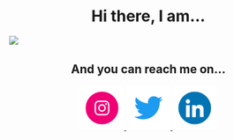 <h1 align="center">Hi there, I am...</h1>
<img src="./src/Santtiag.gif" />

<h2 align="center">And you can reach me on...</h2>
<p align="center">
  <a href="https://www.instagram.com/_santtiag/">
    <img src="./src/instagram.gif" alt="Instagram" height="80"/>
  </a>
  <a href="https://x.com/_santtiag">
    <img src="./src/twitter.gif" alt="X" height="80"/>
  </a>
  <a href="https://www.linkedin.com/in/santiago-romero-l/">
    <img src="./src/linkedin.gif" alt="LinkedIn" height="80" />
  </a>
</p>

